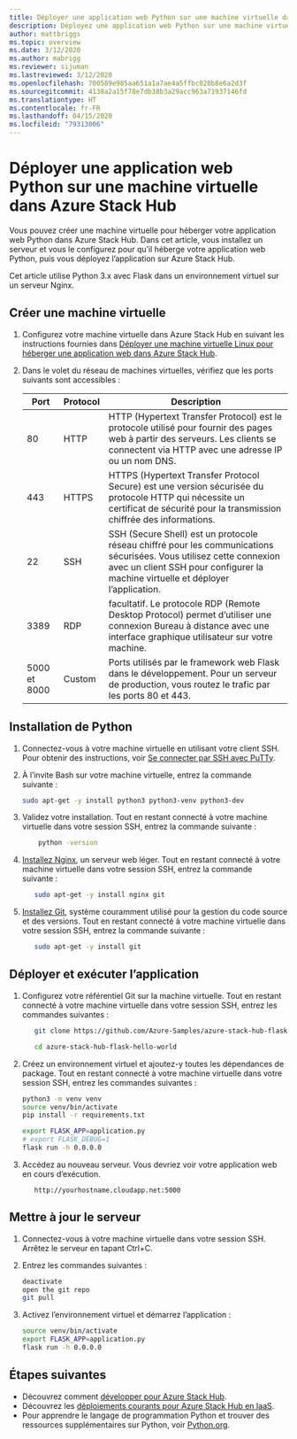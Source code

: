```yaml
---
title: Déployer une application web Python sur une machine virtuelle dans Azure Stack Hub
description: Déployez une application web Python sur une machine virtuelle dans Azure Stack Hub.
author: mattbriggs
ms.topic: overview
ms.date: 3/12/2020
ms.author: mabrigg
ms.reviewer: sijuman
ms.lastreviewed: 3/12/2020
ms.openlocfilehash: 700589e985aa651a1a7ae4a5ffbc020b8e6a2d3f
ms.sourcegitcommit: 4138a2a15f78e7db38b3a29acc963a71937146fd
ms.translationtype: HT
ms.contentlocale: fr-FR
ms.lasthandoff: 04/15/2020
ms.locfileid: "79313006"
---
```

# <a name="deploy-a-python-web-app-to-a-vm-in-azure-stack-hub"></a>Déployer une application web Python sur une machine virtuelle dans Azure Stack Hub

Vous pouvez créer une machine virtuelle pour héberger votre application web Python dans Azure Stack Hub. Dans cet article, vous installez un serveur et vous le configurez pour qu’il héberge votre application web Python, puis vous déployez l’application sur Azure Stack Hub.

Cet article utilise Python 3.x avec Flask dans un environnement virtuel sur un serveur Nginx.

## <a name="create-a-vm"></a>Créer une machine virtuelle

1. Configurez votre machine virtuelle dans Azure Stack Hub en suivant les instructions fournies dans [Déployer une machine virtuelle Linux pour héberger une application web dans Azure Stack Hub](azure-stack-dev-start-howto-deploy-linux.md).

2. Dans le volet du réseau de machines virtuelles, vérifiez que les ports suivants sont accessibles :

    | Port | Protocol | Description |
    | --- | --- | --- |
    | 80 | HTTP | HTTP (Hypertext Transfer Protocol) est le protocole utilisé pour fournir des pages web à partir des serveurs. Les clients se connectent via HTTP avec une adresse IP ou un nom DNS. |
    | 443 | HTTPS | HTTPS (Hypertext Transfer Protocol Secure) est une version sécurisée du protocole HTTP qui nécessite un certificat de sécurité pour la transmission chiffrée des informations. |
    | 22 | SSH | SSH (Secure Shell) est un protocole réseau chiffré pour les communications sécurisées. Vous utilisez cette connexion avec un client SSH pour configurer la machine virtuelle et déployer l’application. |
    | 3389 | RDP | facultatif. Le protocole RDP (Remote Desktop Protocol) permet d’utiliser une connexion Bureau à distance avec une interface graphique utilisateur sur votre machine.   |
    | 5000 et 8000 | Custom | Ports utilisés par le framework web Flask dans le développement. Pour un serveur de production, vous routez le trafic par les ports 80 et 443. |

## <a name="install-python"></a>Installation de Python

1. Connectez-vous à votre machine virtuelle en utilisant votre client SSH. Pour obtenir des instructions, voir [Se connecter par SSH avec PuTTy](azure-stack-dev-start-howto-ssh-public-key.md#connect-with-ssh-by-using-putty).
2. À l’invite Bash sur votre machine virtuelle, entrez la commande suivante :

    ```bash  
    sudo apt-get -y install python3 python3-venv python3-dev
    ```

3. Validez votre installation. Tout en restant connecté à votre machine virtuelle dans votre session SSH, entrez la commande suivante :

    ```bash  
        python -version
    ```

3. [Installez Nginx](https://www.nginx.com/resources/wiki/), un serveur web léger. Tout en restant connecté à votre machine virtuelle dans votre session SSH, entrez la commande suivante :

    ```bash  
       sudo apt-get -y install nginx git
    ```

4. [Installez Git](https://git-scm.com), système couramment utilisé pour la gestion du code source et des versions. Tout en restant connecté à votre machine virtuelle dans votre session SSH, entrez la commande suivante :

    ```bash  
       sudo apt-get -y install git
    ```

## <a name="deploy-and-run-the-app"></a>Déployer et exécuter l’application

1. Configurez votre référentiel Git sur la machine virtuelle. Tout en restant connecté à votre machine virtuelle dans votre session SSH, entrez les commandes suivantes :

    ```bash  
       git clone https://github.com/Azure-Samples/azure-stack-hub-flask-hello-world.git
    
       cd azure-stack-hub-flask-hello-world
    ```

2. Créez un environnement virtuel et ajoutez-y toutes les dépendances de package. Tout en restant connecté à votre machine virtuelle dans votre session SSH, entrez les commandes suivantes :

    ```bash  
    python3 -m venv venv
    source venv/bin/activate
    pip install -r requirements.txt
    
    export FLASK_APP=application.py
    # export FLASK_DEBUG=1 
    flask run -h 0.0.0.0
    ```

3. Accédez au nouveau serveur. Vous devriez voir votre application web en cours d’exécution.

    ```HTTP  
       http://yourhostname.cloudapp.net:5000
    ```

## <a name="update-your-server"></a>Mettre à jour le serveur

1. Connectez-vous à votre machine virtuelle dans votre session SSH. Arrêtez le serveur en tapant Ctrl+C.

2. Entrez les commandes suivantes :

    ```bash  
    deactivate
    open the git repo
    git pull
    ```

3. Activez l’environnement virtuel et démarrez l’application :

    ```bash  
    source venv/bin/activate
    export FLASK_APP=application.py
    flask run -h 0.0.0.0
    ```

## <a name="next-steps"></a>Étapes suivantes

- Découvrez comment [développer pour Azure Stack Hub](azure-stack-dev-start.md).
- Découvrez les [déploiements courants pour Azure Stack Hub en IaaS](azure-stack-dev-start-deploy-app.md).
- Pour apprendre le langage de programmation Python et trouver des ressources supplémentaires sur Python, voir [Python.org](https://www.python.org).
